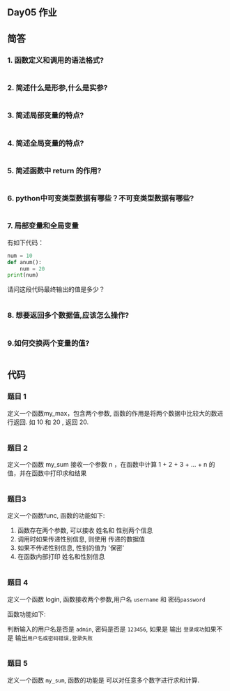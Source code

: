 ## Day05 作业

## 简答

### 1. 函数定义和调用的语法格式?

```Python

```

### 2. 简述什么是形参,什么是实参?

```python

```

### 3. 简述局部变量的特点?

```Python

```

### 4. 简述全局变量的特点?

```Python

```

### 5. 简述函数中 return 的作用?

```python

```

### 6. python中可变类型数据有哪些？不可变类型数据有哪些?

```python

```

### 7. 局部变量和全局变量

有如下代码：

```python
num = 10
def anum():
    num = 20
print(num)
```

请问这段代码最终输出的值是多少？

```python

```

### 8. 想要返回多个数据值,应该怎么操作?

```python

```

### 9.如何交换两个变量的值?

```python 

```



## 代码

### 题目 1

定义一个函数my_max，包含两个参数, 函数的作用是将两个数据中比较大的数进行返回. 如 10 和 20 , 返回 20.

```Python

```

### 题目 2

定义一个函数 my_sum 接收一个参数 n ，在函数中计算 1 + 2 + 3 + ... + n 的值，并在函数中打印求和结果

```python

```

### 题目3

定义一个函数func, 函数的功能如下:

1. 函数存在两个参数, 可以接收 姓名和 性别两个信息
2. 调用时如果传递性别信息, 则使用 传递的数据值
3. 如果不传递性别信息, 性别的值为 '保密'
4. 在函数内部打印 姓名和性别信息

```python

```

### 题目 4

定义一个函数 login, 函数接收两个参数,用户名 `username` 和 密码`password`

函数功能如下:

判断输入的用户名是否是 `admin`, 密码是否是 `123456`, 如果是 输出 `登录成功`如果不是 输出`用户名或密码错误,登录失败`

```python

```

### 题目 5

定义一个函数 `my_sum`, 函数的功能是 可以对任意多个数字进行求和计算.

```python
```

